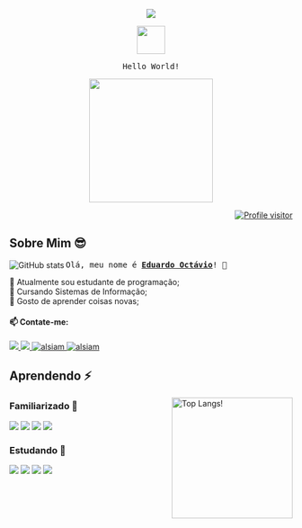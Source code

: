 <!--Header-->
<div align = center> 
  <p>
    <img src="https://capsule-render.vercel.app/api?type=waving&color=gradient&height=100&section=header"/>
  </p>
  <p>
    <img src="https://i.pinimg.com/originals/03/9c/79/039c79d8b2430aa14680b5a7b627e5c0.gif" height=50> 
  </p>
  <p>
    <samp>Hello World!</samp>
  </p>
  <p>
    <img src = "https://cdn.discordapp.com/attachments/915277680579063808/1142134805786529882/heroi.gif" height=220>
  </p>
</div>
<div align="right">
<a href="https://komarev.com/ghpvc/?username=edoc-ps">
  <img src="https://komarev.com/ghpvc/?username=edoc-ps&label=Visitantes&color=0EA293&style=for-the-badge" alt="Profile visitor"/>
</a>
</div>

## Sobre Mim 😎 

  <img align=left src="https://github-readme-stats.vercel.app/api?username=EdOc-PS&show_icons=true&theme=panda&&rank_icon=github&border_radius=15&bg_color=181818,2a2a3c,494d5e" alt="GitHub stats">
 
  <samp> Olá, meu nome é <b><a href="https://github.com/EdOc-PS">Eduardo Octávio</a></b>! 👋</samp> 
  
   <div> 
     🤖 Atualmente sou estudante de programação;
   </div>
   <div> 
     🏫 Cursando Sistemas de Informação;
    </div>
    <div> 
     🌱 Gosto de aprender coisas novas;
    </div>
    <div>   
      
  #### 📫 Contate-me: 
  </div>
   <div> 
    <a href="https://instagram.com/eduuard_oc" target="_blank">
      <img src="https://img.shields.io/badge/Insta-fe4164?style=for-the-badge&logo=instagram&logoColor=white"/>
    </a> 
    <a href="https://twitter.com/Eduuard_Oc" target="_blank">
      <img src="https://img.shields.io/badge/Twitter-000000?style=for-the-badge&logo=X&logoColor=white" />
    </a>
    <a href="https://linkedin.com/in/eduardo-octávio-284066259" target="_blank">
      <img src="https://img.shields.io/badge/LinkedIn-279EFF?style=for-the-badge&logo=linkedin&logoColor=white" alt="alsiam"/>
    </a>
    <a href="mailto:eeuardoprofissional@gmail.com" target="_blank">
      <img src="https://img.shields.io/badge/gmail-F14336?style=for-the-badge&logo=gmail&logoColor=white" alt="alsiam"/>
    </a>

## Aprendendo ⚡
  <img align=right height=215 src = "https://github-readme-stats.vercel.app/api/top-langs/?username=EdOc-PS&layout=compact&theme=panda&border_radius=15&bg_color=181818,2a2a3c,494d5e" alt="Top Langs!"> 

  ### Familiarizado 🤠
  <div>
    <img src= "https://img.shields.io/badge/html5-%23E34F26.svg?style=for-the-badge&logo=html5&logoColor=white" />
    <img src= "https://img.shields.io/badge/css3-%231572B6.svg?style=for-the-badge&logo=css3&logoColor=white" />
    <img src= "https://img.shields.io/badge/java-%23ED8B00.svg?style=for-the-badge&logo=openjdk&logoColor=white" />
    <img src="https://img.shields.io/badge/Javascript-F0DB4F?style=for-the-badge&labelColor=black&logo=javascript&logoColor=F0DB4F" />
  
  ### Estudando 🤔
  <img src= "https://img.shields.io/badge/CSharp-5C4B99?style=for-the-badge&logo=c-sharp&logoColor=white" />
  <img src= "https://img.shields.io/badge/mysql-%2300f.svg?style=for-the-badge&logo=mysql&logoColor=white" />
  <img src= "https://img.shields.io/badge/php-%23777BB4.svg?style=for-the-badge&logo=php&logoColor=white" />
  <img src= "https://img.shields.io/badge/unity-%23000000.svg?style=for-the-badge&logo=unity&logoColor=white" />
  </div>
</div>

<!--
**EdOc-PS/EdOc-PS** is a ✨ _special_ ✨ repository because its `README.md` (this file) appears on your GitHub profile.

Here are some ideas to get you started:

- 🔭 I’m currently working on ...
- 🌱 I’m currently learning ...
- 👯 I’m looking to collaborate on ...
- 🤔 I’m looking for help with ...
- 💬 Ask me about ...
- 📫 How to reach me: ...
- 😄 Pronouns: ...
- ⚡ Fun fact: ...

-->
